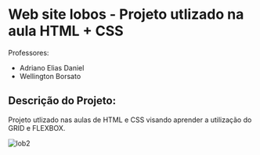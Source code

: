 # Web site lobos - Projeto utlizado na aula HTML + CSS

Professores: 
* Adriano Elias Daniel
* Wellington Borsato

## Descrição do Projeto:       

Projeto utlizado nas aulas de HTML e CSS visando aprender a utilização do GRID e FLEXBOX.    



![lob2](https://user-images.githubusercontent.com/38328964/235322895-c16615cb-9f73-4f8d-b5f5-47d3909fb839.png)
